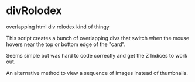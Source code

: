 # divRolodex
overlapping html div rolodex kind of thingy

This script creates a bunch of overlapping divs that switch when the mouse hovers near the top or bottom edge of the "card".

Seems simple but was hard to code correctly and get the Z Indices to work out.

An alternative method to view a sequence of images instead of thumbnails.



